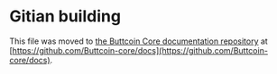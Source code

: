 Gitian building
================

This file was moved to [the Buttcoin Core documentation repository](https://github.com/Buttcoin-core/docs/blob/master/gitian-building.md) at [https://github.com/Buttcoin-core/docs](https://github.com/Buttcoin-core/docs).
